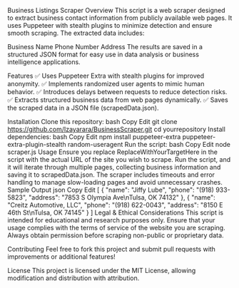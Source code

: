 Business Listings Scraper
Overview
This script is a web scraper designed to extract business contact information from publicly available web pages. It uses Puppeteer with stealth plugins to minimize detection and ensure smooth scraping. The extracted data includes:

Business Name
Phone Number
Address
The results are saved in a structured JSON format for easy use in data analysis or business intelligence applications.

Features
✅ Uses Puppeteer Extra with stealth plugins for improved anonymity.
✅ Implements randomized user agents to mimic human behavior.
✅ Introduces delays between requests to reduce detection risks.
✅ Extracts structured business data from web pages dynamically.
✅ Saves the scraped data in a JSON file (scrapedData.json).

Installation
Clone this repository:
bash
Copy
Edit
git clone https://github.com/Izayarara/BusinessScraper.git
cd yourrepository
Install dependencies:
bash
Copy
Edit
npm install puppeteer-extra puppeteer-extra-plugin-stealth random-useragent
Run the script:
bash
Copy
Edit
node scraper.js
Usage
Ensure you replace ReplaceWithYourTargetHere in the script with the actual URL of the site you wish to scrape.
Run the script, and it will iterate through multiple pages, collecting business information and saving it to scrapedData.json.
The scraper includes timeouts and error handling to manage slow-loading pages and avoid unnecessary crashes.
Sample Output
json
Copy
Edit
[
  {
    "name": "Jiffy Lube",
    "phone": "(918) 933-5823",
    "address": "7853 S Olympia Ave\nTulsa, OK 74132"
  },
  {
    "name": "Creitz Automotive, LLC",
    "phone": "(918) 622-0043",
    "address": "8150 E 46th St\nTulsa, OK 74145"
  }
]
Legal & Ethical Considerations
This script is intended for educational and research purposes only. Ensure that your usage complies with the terms of service of the website you are scraping. Always obtain permission before scraping non-public or proprietary data.

Contributing
Feel free to fork this project and submit pull requests with improvements or additional features!

License
This project is licensed under the MIT License, allowing modification and distribution with attribution.
